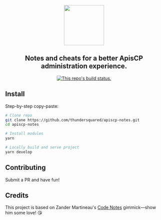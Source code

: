 <div align="center">
  <a href="https://thundersquared.github.io/apiscp-notes/">
    <img src="images/apiscp-icon.png" width="128" />
  </a>
  
  <h2>Notes and cheats for a better ApisCP administration experience.</h2>
  
  <p>
    <a href="https://travis-ci.com/thundersquared/apiscp-notes">
      <img src="https://travis-ci.com/thundersquared/apiscp-notes.svg?branch=master" alt="This repo's build status." />
    </a>
  </p>
</div>

## Install

Step-by-step copy-paste:

```bash
# Clone repo
git clone https://github.com/thundersquared/apiscp-notes.git
cd apiscp-notes

# Install modules
yarn

# Locally build and serve project
yarn develop
```

## Contributing

Submit a PR and have fun!

## Credits

This project is based on Zander Martineau's [Code Notes](https://github.com/MrMartineau/gatsby-starter-code-notes) gimmick—show him some love! :kissing_heart:️
